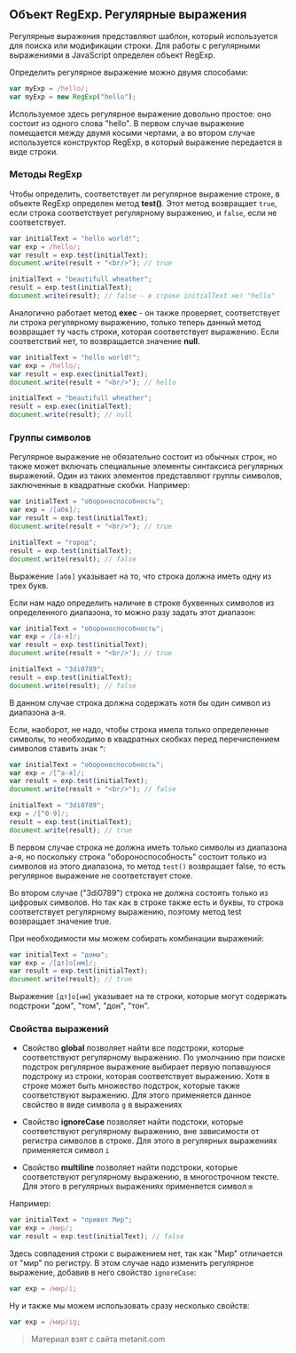 ## Объект RegExp. Регулярные выражения

Регулярные выражения представляют шаблон, который используется для поиска или модификации строки. Для работы с регулярными выражениями в JavaScript определен объект RegExp.

Определить регулярное выражение можно двумя способами:

```js
var myExp = /hello/;
var myExp = new RegExp("hello");
```

Используемое здесь регулярное выражение довольно простое: оно состоит из одного слова "hello". В первом случае выражение помещается между двумя косыми чертами, а во втором случае используется конструктор RegExp, в который выражение передается в виде строки.

### Методы RegExp

Чтобы определить, соответствует ли регулярное выражение строке, в объекте RegExp определен метод **test()**. Этот метод возвращает `true`, если строка соответствует регулярному выражению, и `false`, если не соответствует.

```js
var initialText = "hello world!";
var exp = /hello/;
var result = exp.test(initialText);
document.write(result + "<br/>"); // true

initialText = "beautifull wheather";
result = exp.test(initialText);
document.write(result); // false - в строке initialText нет "hello"
```

Аналогично работает метод **exec** - он также проверяет, соответствует ли строка регулярному выражению, только теперь данный метод возвращает ту часть строки, которая соответствует выражению. Если соответствий нет, то возвращается значение **null**.

```js
var initialText = "hello world!";
var exp = /hello/;
var result = exp.exec(initialText);
document.write(result + "<br/>"); // hello

initialText = "beautifull wheather";
result = exp.exec(initialText);
document.write(result); // null
```

### Группы символов

Регулярное выражение не обязательно состоит из обычных строк, но также может включать специальные элементы синтаксиса регулярных выражений. Один из таких элементов представляют группы символов, заключенные в квадратные скобки. Например:

```js
var initialText = "обороноспособность";
var exp = /[абв]/;
var result = exp.test(initialText);
document.write(result + "<br/>"); // true

initialText = "город";
result = exp.test(initialText);
document.write(result); // false
```

Выражение `[абв]` указывает на то, что строка должна иметь одну из трех букв.

Если нам надо определить наличие в строке буквенных символов из определенного диапазона, то можно разу задать этот диапазон:

```js
var initialText = "обороноспособность";
var exp = /[а-я]/;
var result = exp.test(initialText);
document.write(result + "<br/>"); // true

initialText = "3di0789";
result = exp.test(initialText);
document.write(result); // false
```

В данном случае строка должна содержать хотя бы один символ из диапазона а-я.

Если, наоборот, не надо, чтобы строка имела только определенные символы, то необходимо в квадратных скобках перед перечислением символов ставить знак ^:

```js
var initialText = "обороноспособность";
var exp = /[^а-я]/;
var result = exp.test(initialText);
document.write(result + "<br/>"); // false

initialText = "3di0789";
exp = /[^0-9]/;
result = exp.test(initialText);
document.write(result); // true
```

В первом случае строка не должна иметь только символы из диапазона а-я, но поскольку строка "обороноспособность" состоит только из символов из этого диапазона, то метод `test()` возвращает false, то есть регулярное выражение не соответствует стоке.

Во втором случае ("3di0789") строка не должна состоять только из цифровых символов. Но так как в строке также есть и буквы, то строка соответствует регулярному выражению, поэтому метод test возвращает значение true.

При необходимости мы можем собирать комбинации выражений:

```js
var initialText = "дома";
var exp = /[дт]о[нм]/;
var result = exp.test(initialText);
document.write(result); // true
```

Выражение `[дт]о[нм]` указывает на те строки, которые могут содержать подстроки "дом", "том", "дон", "тон".

### Свойства выражений

- Свойство **global** позволяет найти все подстроки, которые соответствуют регулярному выражению. По умолчанию 
при поиске подстрок регулярное выражение выбирает первую попавшуюся подстроку из строки, которая соответствует выражению. Хотя в строке может быть 
множество подстрок, которые также соответствуют выражению. Для этого применяется данное свойство в виде символа `g` в выражениях

- Свойство **ignoreCase** позволяет найти подстоки, которые соответствуют регулярному выражению, вне зависимости от регистра 
символов в строке. Для этого в регулярных выражениях применяется символ `i`

- Свойство **multiline** позволяет найти подстроки, которые соответствуют регулярному выражению, в многострочном тексте. 
Для этого в регулярных выражениях применяется символ `m`

Например:

```js
var initialText = "привет Мир";
var exp = /мир/;
var result = exp.test(initialText); // false
```

Здесь совпадения строки с выражением нет, так как "Мир" отличается от "мир" по регистру. В этом случае надо изменить регулярное выражение, добавив в него свойство `ignoreCase`:

```js
var exp = /мир/i;
```

Ну и также мы можем использовать сразу несколько свойств:

```js
var exp = /мир/ig;
```


> Материал взят с сайта metanit.com